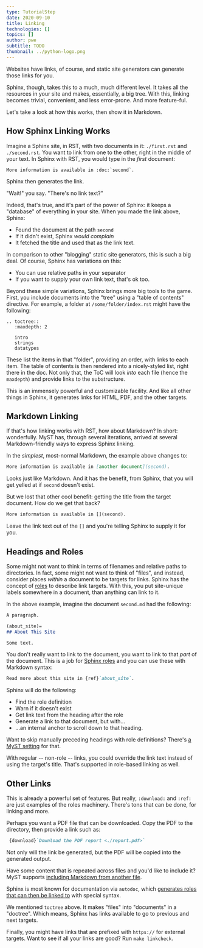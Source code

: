 ```yaml
---
type: TutorialStep
date: 2020-09-10
title: Linking
technologies: []
topics: []
author: pwe
subtitle: TODO
thumbnail: ../python-logo.png
---
```


Websites have links, of course, and static site generators can generate those links for you.

Sphinx, though, takes this to a much, much different level.
It takes all the resources in your site and makes, essentially, a big tree.
With this, linking becomes trivial, convenient, and less error-prone.
And more feature-ful.

Let's take a look at how this works, then show it in Markdown.

## How Sphinx Linking Works

Imagine a Sphinx site, in RST, with two documents in it: `./first.rst` and `./second.rst`.
You want to link from one to the other, right in the middle of your text.
In Sphinx with RST, you would type in the *first* document:

```
More information is available in :doc:`second`.
```

Sphinx then generates the link.

"Wait!" you say. 
"There's no link text?"

Indeed, that's true, and it's part of the power of Sphinx: it keeps a "database" of everything in your site.
When you made the link above, Sphinx:

- Found the document at the path `second`
- If it didn't exist, Sphinx *would complain*
- It fetched the title and used that as the link text.

In comparison to other "blogging" static site generators, this is such a big deal.
Of course, Sphinx has variations on this:

- You can use relative paths in your separator
- If you want to supply your own link text, that's ok too.

Beyond these simple variations, Sphinx brings more big tools to the game.
First, you include documents into the "tree" using a "table of contents" directive.
For example, a folder at `/some/folder/index.rst` might have the following:

```
.. toctree::
   :maxdepth: 2

   intro
   strings
   datatypes
```

These list the items in that "folder", providing an order, with links to each item.
The table of contents is then rendered into a nicely-styled list, right there in the doc.
Not only that, the ToC will look *into* each file (hence the `maxdepth`) and provide links to the substructure.

This is an immensely powerful and customizable facility.
And like all other things in Sphinx, it generates links for HTML, PDF, and the other targets.
  
## Markdown Linking

If that's how linking works with RST, how about Markdown?
In short: wonderfully.
MyST has, through several iterations, arrived at several Markdown-friendly ways to express Sphinx linking.

In the *simplest*, most-normal Markdown, the example above changes to:

```markdown
More information is available in [another document](second).
```

Looks just like Markdown.
And it has the benefit, from Sphinx, that you will get yelled at if `second` doesn't exist.

But we lost that other cool benefit: getting the title from the target document.
How do we get that back?

```markdown
More information is available in [](second).
```

Leave the link text out of the `[]` and you're telling Sphinx to supply it for you.
  
## Headings and Roles

Some might not want to think in terms of filenames and relative paths to directories.
In fact, some might not want to think of "files", and instead, consider places *within* a document to be targets for links.
Sphinx has the concept of [roles](https://www.sphinx-doc.org/en/master/usage/restructuredtext/roles.html) to describe link targets.
With this, you put site-unique labels somewhere in a document, than anything can link to it.

In the above example, imagine the document `second.md` had the following:

```markdown
A paragraph.

(about_site)=
## About This Site

Some text.
```

You don't really want to link to the document, you want to link to that *part* of the document.
This is a job for [Sphinx roles](https://www.sphinx-doc.org/en/master/usage/restructuredtext/roles.html#cross-referencing-syntax) and you can use these with Markdown syntax:

```markdown
Read more about this site in {ref}`about_site`.
```

Sphinx will do the following:

- Find the role definition
- Warn if it doesn't exist  
- Get link text from the heading after the role
- Generate a link to that document, but with...
- ...an internal anchor to scroll down to that heading.

Want to skip manually preceding headings with role definitions?
There's [a MyST setting](https://myst-parser.readthedocs.io/en/latest/using/syntax-optional.html#syntax-header-anchors) for that.

With regular -- non-role -- links, you could override the link text instead of using the target's title.
That's supported in role-based linking as well.

## Other Links

This is already a powerful set of features.
But really, `:download:` and `:ref:` are just examples of the roles machinery.
There's tons that can be done, for linking and more.

Perhaps you want a PDF file that can be downloaded.
Copy the PDF to the directory, then provide a link such as:

```markdown
 {download}`Download the PDF report <./report.pdf>`
```

Not only will the link be generated, but the PDF will be copied into the generated output.

Have some content that is repeated across files and you'd like to include it?
MyST supports [including Markdown from another file](https://myst-parser.readthedocs.io/en/latest/using/howto.html#include-rst-files-into-a-markdown-file).

Sphinx is most known for documentation via `autodoc`, which [generates roles that can then be linked to](https://www.sphinx-doc.org/en/master/usage/quickstart.html#autodoc) with special syntax.

We mentioned `toctree` above.
It makes "files" into "documents" in a "doctree".
Which means, Sphinx has links available to go to previous and next targets.

Finally, you might have links that are prefixed with `https://` for external targets.
Want to see if all your links are good?
Run `make linkcheck`.
